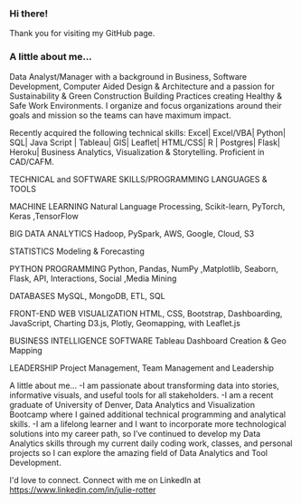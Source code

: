 ###  Hi there!   
Thank you for visiting my GitHub page.   
###  A little about me...
Data Analyst/Manager with a background in Business, Software Development, Computer Aided Design & Architecture and a passion for Sustainability & Green Construction Building Practices creating Healthy & Safe Work Environments.   I organize and focus organizations around their goals and mission so the teams can have maximum impact. 

Recently acquired the following technical skills:  Excel| Excel/VBA| Python| SQL| Java Script | Tableau| GIS| Leaflet| HTML/CSS| R | Postgres| Flask| Heroku| Business Analytics, Visualization & Storytelling.  Proficient in CAD/CAFM.

TECHNICAL and SOFTWARE SKILLS/PROGRAMMING LANGUAGES & TOOLS

MACHINE LEARNING
Natural Language Processing, Scikit-learn, PyTorch, Keras ,TensorFlow

BIG DATA ANALYTICS
Hadoop, PySpark, AWS, Google, Cloud, S3

STATISTICS
Modeling & Forecasting

PYTHON PROGRAMMING
Python, Pandas, NumPy ,Matplotlib, Seaborn, Flask, API, Interactions, Social ,Media Mining

DATABASES
MySQL, MongoDB, ETL, SQL

FRONT-END WEB VISUALIZATION
HTML, CSS, Bootstrap, Dashboarding, JavaScript, Charting D3.js, Plotly, Geomapping, with Leaflet.js

BUSINESS INTELLIGENCE SOFTWARE
Tableau Dashboard Creation & Geo Mapping

LEADERSHIP
Project Management, Team Management and Leadership
 
A little about me...
-I am passionate about transforming data into stories, informative visuals, and useful tools for all stakeholders.
-I am a recent graduate of University of Denver, Data Analytics and Visualization Bootcamp where I gained additional technical programming and analytical skills. 
-I am a lifelong learner and I want to incorporate more technological solutions into my career path, so I’ve continued to develop my Data Analytics skills through my current daily coding work, classes, and personal projects so I can explore the amazing field of Data Analytics and Tool Development.

I'd love to connect. Connect with me on LinkedIn at https://www.linkedin.com/in/julie-rotter


<!--### Languages and Platforms:
<code><img height="20" src="https://raw.githubusercontent.com/github/explore/80688e429a7d4ef2fca1e82350fe8e3517d3494d/topics/javascript/javascript.png"></code>
<code><img height="20" src="https://raw.githubusercontent.com/github/explore/80688e429a7d4ef2fca1e82350fe8e3517d3494d/topics/github/github.png"></code>

<code><img height="20" src="https://raw.githubusercontent.com/github/explore/80688e429a7d4ef2fca1e82350fe8e3517d3494d/topics/dotnet/dotnet.png"></code>
<code><img height="20" src="https://raw.githubusercontent.com/github/explore/80688e429a7d4ef2fca1e82350fe8e3517d3494d/topics/csharp/csharp.png"></code>
<code><img height="20" src="https://raw.githubusercontent.com/github/explore/80688e429a7d4ef2fca1e82350fe8e3517d3494d/topics/angular/angular.png"></code>
<code><img height="20" src="https://raw.githubusercontent.com/github/explore/80688e429a7d4ef2fca1e82350fe8e3517d3494d/topics/nodejs/nodejs.png"></code>-->  


